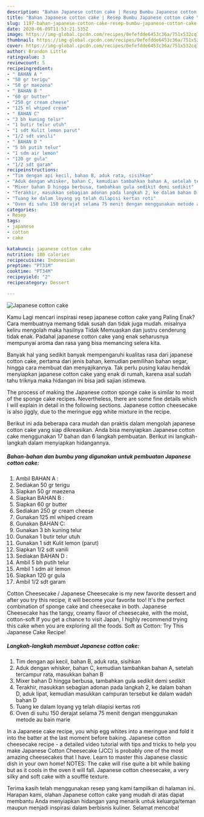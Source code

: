 ```yaml
---
description: "Bahan Japanese cotton cake | Resep Bumbu Japanese cotton cake Yang Mudah Dan Praktis"
title: "Bahan Japanese cotton cake | Resep Bumbu Japanese cotton cake Yang Mudah Dan Praktis"
slug: 1197-bahan-japanese-cotton-cake-resep-bumbu-japanese-cotton-cake-yang-mudah-dan-praktis
date: 2020-06-09T11:53:21.535Z
image: https://img-global.cpcdn.com/recipes/0efefdde6453c36a/751x532cq70/japanese-cotton-cake-foto-resep-utama.jpg
thumbnail: https://img-global.cpcdn.com/recipes/0efefdde6453c36a/751x532cq70/japanese-cotton-cake-foto-resep-utama.jpg
cover: https://img-global.cpcdn.com/recipes/0efefdde6453c36a/751x532cq70/japanese-cotton-cake-foto-resep-utama.jpg
author: Brandon Little
ratingvalue: 3
reviewcount: 5
recipeingredient:
- " BAHAN A "
- "50 gr terigu"
- "50 gr maezena"
- " BAHAN B "
- "60 gr butter"
- "250 gr cream cheese"
- "125 ml whiped cream"
- " BAHAN C"
- "3 bh kuning telur"
- "1 butir telur utuh"
- "1 sdt Kulit lemon parut"
- "1/2 sdt vanili"
- " BAHAN D "
- "5 bh putih telur"
- "1 sdm air lemon"
- "120 gr gula"
- "1/2 sdt garam"
recipeinstructions:
- "Tim dengan api kecil, bahan B, aduk rata, sisihkan"
- "Aduk dengan whisker, bahan C, kemudian tambahkan bahan A, setelah tercampur rata, masukkan bahan B"
- "Mixer bahan D hingga berbusa, tambahkan gula sedikit demi sedikit"
- "Terakhir, masukkan sebagian adonan pada langkah 2, ke dalam bahan D, aduk lipat, kemudian masukkan campuran tersebut ke dalam wadah bahan D"
- "Tuang ke dalam loyang yg telah dilapisi kertas roti"
- "Oven di suhu 150 derajat selama 75 menit dengan menggunakan metode au bain marie"
categories:
- Resep
tags:
- japanese
- cotton
- cake

katakunci: japanese cotton cake 
nutrition: 180 calories
recipecuisine: Indonesian
preptime: "PT31M"
cooktime: "PT34M"
recipeyield: "2"
recipecategory: Dessert

---
```



![Japanese cotton cake](https://img-global.cpcdn.com/recipes/0efefdde6453c36a/751x532cq70/japanese-cotton-cake-foto-resep-utama.jpg)

Kamu Lagi mencari inspirasi resep japanese cotton cake yang Paling Enak? Cara membuatnya memang tidak susah dan tidak juga mudah. misalnya keliru mengolah maka hasilnya Tidak Memuaskan dan justru cenderung tidak enak. Padahal japanese cotton cake yang enak seharusnya mempunyai aroma dan rasa yang bisa memancing selera kita.

Banyak hal yang sedikit banyak mempengaruhi kualitas rasa dari japanese cotton cake, pertama dari jenis bahan, kemudian pemilihan bahan segar, hingga cara membuat dan menyajikannya. Tak perlu pusing kalau hendak menyiapkan japanese cotton cake yang enak di rumah, karena asal sudah tahu triknya maka hidangan ini bisa jadi sajian istimewa.

The process of making the Japanese cotton sponge cake is similar to most of the sponge cake recipes. Nevertheless, there are some fine details which I will explain in detail in the following sections. Japanese cotton cheesecake is also jiggly, due to the meringue egg white mixture in the recipe.


Berikut ini ada beberapa cara mudah dan praktis dalam mengolah japanese cotton cake yang siap dikreasikan. Anda bisa menyiapkan Japanese cotton cake menggunakan 17 bahan dan 6 langkah pembuatan. Berikut ini langkah-langkah dalam menyiapkan hidangannya.

<!--inarticleads1-->

##### Bahan-bahan dan bumbu yang digunakan untuk pembuatan Japanese cotton cake:

1. Ambil  BAHAN A :
1. Sediakan 50 gr terigu
1. Siapkan 50 gr maezena
1. Siapkan  BAHAN B :
1. Siapkan 60 gr butter
1. Sediakan 250 gr cream cheese
1. Gunakan 125 ml whiped cream
1. Gunakan  BAHAN C:
1. Gunakan 3 bh kuning telur
1. Gunakan 1 butir telur utuh
1. Gunakan 1 sdt Kulit lemon (parut)
1. Siapkan 1/2 sdt vanili
1. Sediakan  BAHAN D :
1. Ambil 5 bh putih telur
1. Ambil 1 sdm air lemon
1. Siapkan 120 gr gula
1. Ambil 1/2 sdt garam


Cotton Cheesecake / Japanese Cheesecake is my new favorite dessert and after you try this recipe, it will become your favorite too! It&#39;s the perfect combination of sponge cake and cheesecake in both. Japanese Cheesecake has the tangy, creamy flavor of cheesecake, with the moist, cotton-soft If you get a chance to visit Japan, I highly recommend trying this cake when you are exploring all the foods. Soft as Cotton: Try This Japanese Cake Recipe! 

<!--inarticleads2-->

##### Langkah-langkah membuat Japanese cotton cake:

1. Tim dengan api kecil, bahan B, aduk rata, sisihkan
1. Aduk dengan whisker, bahan C, kemudian tambahkan bahan A, setelah tercampur rata, masukkan bahan B
1. Mixer bahan D hingga berbusa, tambahkan gula sedikit demi sedikit
1. Terakhir, masukkan sebagian adonan pada langkah 2, ke dalam bahan D, aduk lipat, kemudian masukkan campuran tersebut ke dalam wadah bahan D
1. Tuang ke dalam loyang yg telah dilapisi kertas roti
1. Oven di suhu 150 derajat selama 75 menit dengan menggunakan metode au bain marie


In a Japanese cake recipe, you whip egg whites into a meringue and fold it into the batter at the last moment before baking. Japanese cotton cheesecake recipe - a detailed video tutorial with tips and tricks to help you make Japanese Cotton Cheesecake (JCC) is probably one of the most amazing cheesecakes that I have. Learn to master this Japanese classic dish in your own home! NOTES: The cake will rise quite a bit while baking but as it cools in the oven it will fall. Japanese cotton cheesecake, a very silky and soft cake with a soufflé texture. 

Terima kasih telah menggunakan resep yang kami tampilkan di halaman ini. Harapan kami, olahan Japanese cotton cake yang mudah di atas dapat membantu Anda menyiapkan hidangan yang menarik untuk keluarga/teman maupun menjadi inspirasi dalam berbisnis kuliner. Selamat mencoba!
